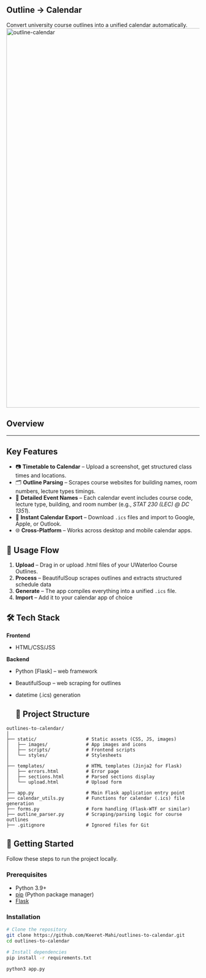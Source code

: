 ## Outline → Calendar

Convert university course outlines into a unified calendar automatically.
<img width="1920" height="989" alt="outline-calendar" src="https://github.com/user-attachments/assets/e46eb102-edf1-4612-9202-651fa65c1071" />

## Overview
<hr>

## Key Features  
- 📷 **Timetable to Calendar** – Upload a screenshot, get structured class times and locations.  
- 🗂 **Outline Parsing** – Scrapes course websites for building names, room numbers, lecture types timings.
- 🏫 **Detailed Event Names** – Each calendar event includes course code, lecture type, building, and room number (e.g., *STAT 230 (LEC) @ DC 1351*).  
- 📅 **Instant Calendar Export** – Download `.ics` files and import to Google, Apple, or Outlook.   
- 🌐 **Cross-Platform** – Works across desktop and mobile calendar apps.  

## 🔄 Usage Flow
1. **Upload** – Drag in or upload .html files of your UWaterloo Course Outlines. 
2. **Process** – BeautifulSoup scrapes outlines and extracts structured schedule data
3. **Generate** – The app compiles everything into a unified `.ics` file.  
4. **Import** – Add it to your calendar app of choice

## 🛠 Tech Stack  

**Frontend**  
- HTML/CSS/JSS

**Backend**  
- Python [Flask] – web framework  
- BeautifulSoup – web scraping for outlines  
- datetime (.ics) generation 

  ## 📂 Project Structure  

```text
outlines-to-calendar/
│
├── static/                  # Static assets (CSS, JS, images)
│   ├── images/              # App images and icons
│   ├── scripts/             # Frontend scripts
│   └── styles/              # Stylesheets
│
├── templates/               # HTML templates (Jinja2 for Flask)
│   ├── errors.html          # Error page
│   ├── sections.html        # Parsed sections display
│   └── upload.html          # Upload form
│
├── app.py                   # Main Flask application entry point
├── calendar_utils.py        # Functions for calendar (.ics) file generation
├── forms.py                 # Form handling (Flask-WTF or similar)
├── outline_parser.py        # Scraping/parsing logic for course outlines
├── .gitignore               # Ignored files for Git
```

## 🚀 Getting Started  

Follow these steps to run the project locally.  

### Prerequisites  
- Python 3.9+  
- [pip](https://pip.pypa.io/) (Python package manager)  
- [Flask](https://flask.palletsprojects.com/)  

### Installation  

```bash
# Clone the repository
git clone https://github.com/Keeret-Mahi/outlines-to-calendar.git
cd outlines-to-calendar

# Install dependencies
pip install -r requirements.txt

python3 app.py
```

